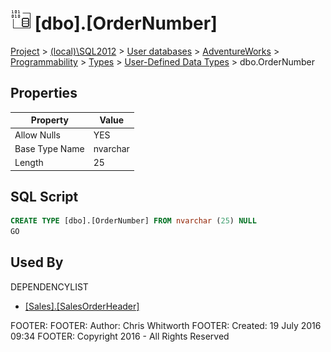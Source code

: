 
# ![User-Defined Data Types](../../../../../../Images/UserDefinedDataType32.png) [dbo].[OrderNumber]

[Project](../../../../../../index.md) > [(local)\\SQL2012](../../../../../index.md) > [User databases](../../../../index.md) > [AdventureWorks](../../../index.md) > [Programmability](../../index.md) > [Types](../index.md) > [User-Defined Data Types](User-Defined_Data_Types_.md) > dbo.OrderNumber

## <a name="#properties"></a>Properties

| Property | Value |
|---|---|
| Allow Nulls | YES |
| Base Type Name | nvarchar |
| Length | 25 |


## <a name="#sqlscript"></a>SQL Script
```sql
CREATE TYPE [dbo].[OrderNumber] FROM nvarchar (25) NULL
GO

```

## <a name="#usedby"></a>Used By
DEPENDENCYLIST
* [[Sales].[SalesOrderHeader]](../../../Tables/SalesOrderHeader.md)

FOOTER: FOOTER: Author:  Chris Whitworth
FOOTER: Created: 19 July 2016 09:34
FOOTER: Copyright 2016 - All Rights Reserved

